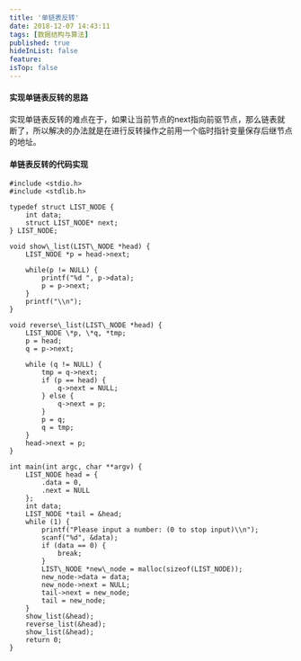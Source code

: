 ```yaml
---
title: '单链表反转'
date: 2018-12-07 14:43:11
tags: [数据结构与算法]
published: true
hideInList: false
feature: 
isTop: false
---
```


#### 实现单链表反转的思路

实现单链表反转的难点在于，如果让当前节点的next指向前驱节点，那么链表就断了，所以解决的办法就是在进行反转操作之前用一个临时指针变量保存后继节点的地址。

#### 单链表反转的代码实现

    #include <stdio.h>
    #include <stdlib.h>

    typedef struct LIST_NODE {
        int data;
        struct LIST_NODE* next;
    } LIST_NODE;

    void show\_list(LIST\_NODE *head) {
        LIST_NODE *p = head->next;

        while(p != NULL) {
            printf("%d ", p->data);
            p = p->next;
        }
        printf("\\n");
    }

    void reverse\_list(LIST\_NODE *head) {
        LIST_NODE \*p, \*q, *tmp;
        p = head;
        q = p->next;

        while (q != NULL) {
            tmp = q->next;
            if (p == head) {
                q->next = NULL;
            } else {
                q->next = p;
            }
            p = q;
            q = tmp;
        }
        head->next = p;
    }

    int main(int argc, char **argv) {
        LIST_NODE head = {
            .data = 0,
            .next = NULL
        };
        int data;
        LIST_NODE *tail = &head;
        while (1) {
            printf("Please input a number: (0 to stop input)\\n");
            scanf("%d", &data);
            if (data == 0) {
                break;
            }
            LIST\_NODE *new\_node = malloc(sizeof(LIST_NODE));
            new_node->data = data;
            new_node->next = NULL;
            tail->next = new_node;
            tail = new_node;
        }
        show_list(&head);
        reverse_list(&head);
        show_list(&head);
        return 0;
    }